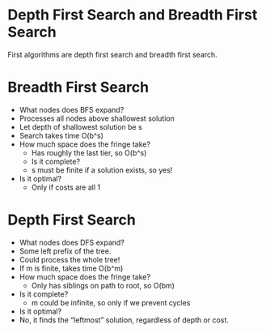 # Depth First Search and Breadth First Search 
First algorithms are depth first search and breadth first search.
# Breadth First Search
- What nodes does BFS expand?
 - Processes all nodes above shallowest solution
 - Let depth of shallowest solution be s
 - Search takes time O(b^s)
- How much space does the fringe take?
  - Has roughly the last tier, so O(b^s)
  - Is it complete?
  - s must be finite if a solution exists, so yes!
- Is it optimal?
  - Only if costs are all 1 
# Depth First Search
- What nodes does DFS expand?
 - Some left prefix of the tree.
 - Could process the whole tree!
 - If m is finite, takes time O(b^m)
- How much space does the fringe take?
  - Only has siblings on path to root, so O(bm)
- Is it complete?
  - m could be infinite, so only if we prevent 
cycles 
 - Is it optimal?
  - No, it finds the “leftmost” solution, 
regardless of depth or cost.
